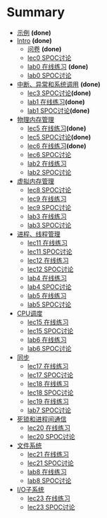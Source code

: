 # Summary

* [示例](README.md) **(done)**
* [Intro](all/1-intro.md) **(done)**
    * [问卷](all/01-1-questionnaire.md) **(done)**
    * [lec0 SPOC讨论](all/01-2-spoc-discussion.md)
    * [lab0 在线练习](all/01-3-lab0-quiz.md) **(done)**
    * [lab0 SPOC讨论](all/01-3-lab0-spoc-discussion.md)
* [中断、异常和系统调用](all/2-intr.md) **(done)**
    * [lec3 SPOC讨论](all/02-1-spoc-discussion.md)**(done)**
    * [lab1 在线练习](all/02-2-lab1-quiz.md)**(done)**
    * [lab1 SPOC讨论](all/02-2-lab1-spoc-discussion.md)**(done)**
* [物理内存管理](all/3&4-pmm.md)
    * [lec5 在线练习](all/03-1-quiz.md)**(done)**
    * [lec5 SPOC讨论](all/03-1-spoc-discussion.md)**(done)**
    * [lec6 在线练习](all/03-2-quiz.md)**(done)**
    * [lec6 SPOC讨论](all/03-2-spoc-discussion.md)
    * [lab2 在线练习](all/03-3-lab2-quiz.md)
    * [lab2 SPOC讨论](all/03-3-lab2-spoc-discussion.md)
* [虚拟内存管理](all/5&6-vmm.md)
    * [lec8 SPOC讨论](all/04-1-spoc-discussion.md)
    * [lec9 在线练习](all/04-2-quiz.md)
    * [lec9 SPOC讨论](all/04-2-spoc-discussion.md)
    * [lab3 在线练习](all/04-3-lab3-quiz.md)
    * [lab3 SPOC讨论](all/04-3-lab3-spoc-discussion.md)    
* [进程、线程管理](all/7-process&thread.md)
    * [lec11 在线练习](all/05-1-quiz.md)
    * [lec11 SPOC讨论](all/05-1-spoc-discussion.md)
    * [lec12 在线练习](all/05-2-quiz.md)
    * [lec12 SPOC讨论](all/05-2-spoc-discussion.md)
    * [lab4 在线练习](all/05-3-lab4-quiz.md)
    * [lab4 SPOC讨论](all/05-3-lab4-spoc-discussion.md)
    * [lab5 在线练习](all/05-4-lab5-quiz.md)
    * [lab5 SPOC讨论](all/05-4-lab5-spoc-discussion.md)    
* [CPU调度](all/8-sched.md)
    * [lec15 在线练习](all/06-1-quiz.md)
    * [lec15 SPOC讨论](all/06-1-spoc-discussion.md)
    * [lab6 在线练习](all/06-2-lab6-quiz.md)
    * [lab6 SPOC讨论](all/06-2-lab6-spoc-discussion.md)     
* [同步](all/9-sync.md)
    * [lec17 在线练习](all/07-1-quiz.md)
    * [lec17 SPOC讨论](all/07-1-spoc-discussion.md)    
    * [lec18 在线练习](all/07-2-quiz.md)    
    * [lec18 SPOC讨论](all/07-2-spoc-discussion.md)
    * [lec19 在线练习](all/07-3-lab7-quiz.md)      
    * [lab7 SPOC讨论](all/07-3-lab7-spoc-discussion.md)          
* [死锁和进程间通信](all/11-deadlock.md)
    * [lec20 在线练习](all/08-1-quiz.md)
    * [lec20 SPOC讨论](all/08-1-spoc-discussion.md)
* [文件系统](all/12-filesystem.md)
    * [lec21 在线练习](all/09-1-quiz.md)
    * [lec21 SPOC讨论](all/09-1-spoc-discussion.md)
    * [lab8 在线练习](all/09-2-lab8-quiz.md)      
    * [lab8 SPOC讨论](all/09-2-lab8-spoc-discussion.md)          
* [I/O子系统](all/13-io.md)
    * [lec23 在线练习](all/10-1-quiz.md)
    * [lec23 SPOC讨论](all/10-1-spoc-discussion.md)

